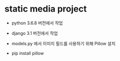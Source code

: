 # static media project

- python 3.6.8 버전에서 작업
- django 3.1 버전에서 작업

- models.py 에서 이미지 필드를 사용하기 위해 Pillow 설치
- pip install pillow
